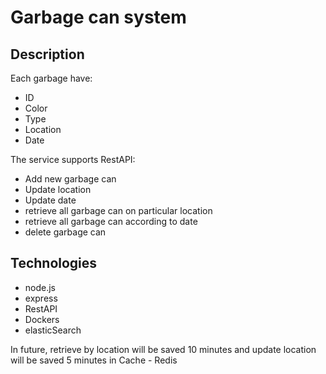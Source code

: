 # Garbage can system


## Description

Each garbage have:
- ID
- Color
- Type
- Location
- Date 

The service supports RestAPI:
- Add new garbage can
- Update location
- Update date
- retrieve all garbage can on particular location
- retrieve all garbage can according to date
- delete garbage can


## Technologies

- node.js
- express
- RestAPI
- Dockers
- elasticSearch


In future, retrieve by location will be saved 10 minutes and update location will be saved 5 minutes in Cache - Redis
